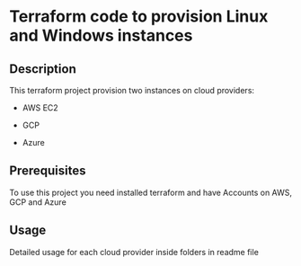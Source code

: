 # Terraform code to provision Linux and Windows instances 

## Description

  

This terraform project provision two instances on cloud providers:

* AWS EC2

* GCP 

* Azure 


## Prerequisites

To use this project you need installed terraform and have Accounts on AWS, GCP and Azure

## Usage 

Detailed usage for each cloud provider inside folders in readme file 